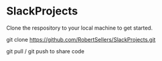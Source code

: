 # SlackProjects

Clone the respository to your local machine to get started.

git clone https://github.com/RobertSellers/SlackProjects.git

git pull / git push to share code
